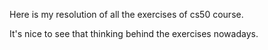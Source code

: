 <p>Here is my resolution of all the exercises of cs50 course.</p>
It's nice to see that thinking behind the exercises nowadays.
